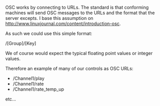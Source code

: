 OSC works by connecting to URLs. The standard is that conforming
machines will send OSC messages to the URLs and the format that the
server excepts. I base this assumption on
<http://www.linuxjournal.com/content/introduction-osc>.

As such we could use this simple format:

/\[Group\]/\[Key\]

We of course would expect the typical floating point values or integer
values.

Therefore an example of many of our controls as OSC URLs:

  - /Channel1/play
  - /Channel1/rate
  - /Channel1/rate\_temp\_up

etc...
